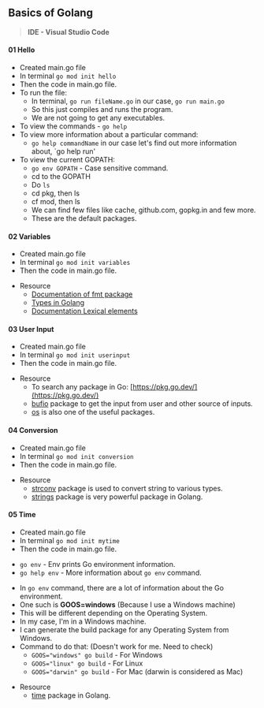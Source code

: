 ## Basics of Golang

> **IDE - Visual Studio Code**

#### 01 Hello

- Created main.go file
- In terminal `go mod init hello`
- Then the code in main.go file.
- To run the file:
	- In terminal, `go run fileName.go` in our case, `go run main.go`
	- So this just compiles and runs the program.
	- We are not going to get any executables.
-  To view the commands -  `go help`
- To view more information about a particular command:
	- `go help commandName` in our case let's find out more information about, `go help run'
- To view the current GOPATH:
	- `go env GOPATH` - Case sensitive command.
	- cd to the GOPATH
	- Do `ls`
	- cd pkg, then ls
	- cf mod, then ls
	- We can find few files like cache, github.com, gopkg.in and few more.
	- These are the default packages.

#### 02 Variables

- Created main.go file
- In terminal `go mod init variables`
- Then the code in main.go file.

* Resource
	- [Documentation of fmt package](https://pkg.go.dev/fmt)
	- [Types in Golang](https://pkg.go.dev/builtin#pkg-types)
	- [Documentation Lexical elements](https://golang.org/ref/spec#Lexical_elements)

#### 03 User Input

- Created main.go file
- In terminal `go mod init userinput`
- Then the code in main.go file.

* Resource
	* To search any package in Go: [https://pkg.go.dev/](https://pkg.go.dev/)
	* [bufio](https://pkg.go.dev/bufio) package to get the input from user and other source of inputs.
	* [os](https://pkg.go.dev/os) is also one of the useful packages.

#### 04 Conversion

- Created main.go file
- In terminal `go mod init conversion`
- Then the code in main.go file.

* Resource
	* [strconv](https://pkg.go.dev/strconv) package is used to convert string to various types.
	* [strings](https://pkg.go.dev/strings) package is very powerful package in Golang.

#### 05 Time

- Created main.go file
- In terminal `go mod init mytime`
- Then the code in main.go file.

* `go env` - Env prints Go environment information.
* `go help env` - More information about `go env` command.

- In `go env` command, there are a lot of information about the Go environment.
- One such is **GOOS=windows** (Because I use a Windows machine)
- This will be different depending on the Operating System.
- In my case, I'm in a Windows machine.
- I can generate the build package for any Operating System from Windows.
- Command to do that: (Doesn't work for me. Need to check)
	- `GOOS="windows" go build` - For Windows
	- `GOOS="linux" go build` - For Linux
	- `GOOS="darwin" go build` - For Mac (darwin is considered as Mac)

* Resource
	* [time](https://pkg.go.dev/time) package in Golang.